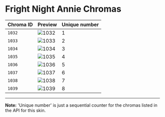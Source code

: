 # Fright Night Annie Chromas

| Chroma ID | Preview | Unique number |
|---|---|---|
| `1032` | ![1032](https://raw.communitydragon.org/latest/plugins/rcp-be-lol-game-data/global/default/v1/champion-chroma-images/1/1032.png) | 1 |
| `1033` | ![1033](https://raw.communitydragon.org/latest/plugins/rcp-be-lol-game-data/global/default/v1/champion-chroma-images/1/1033.png) | 2 |
| `1034` | ![1034](https://raw.communitydragon.org/latest/plugins/rcp-be-lol-game-data/global/default/v1/champion-chroma-images/1/1034.png) | 3 |
| `1035` | ![1035](https://raw.communitydragon.org/latest/plugins/rcp-be-lol-game-data/global/default/v1/champion-chroma-images/1/1035.png) | 4 |
| `1036` | ![1036](https://raw.communitydragon.org/latest/plugins/rcp-be-lol-game-data/global/default/v1/champion-chroma-images/1/1036.png) | 5 |
| `1037` | ![1037](https://raw.communitydragon.org/latest/plugins/rcp-be-lol-game-data/global/default/v1/champion-chroma-images/1/1037.png) | 6 |
| `1038` | ![1038](https://raw.communitydragon.org/latest/plugins/rcp-be-lol-game-data/global/default/v1/champion-chroma-images/1/1038.png) | 7 |
| `1039` | ![1039](https://raw.communitydragon.org/latest/plugins/rcp-be-lol-game-data/global/default/v1/champion-chroma-images/1/1039.png) | 8 |

---

**Note:** 'Unique number' is just a sequential counter for the chromas listed in the API for this skin.